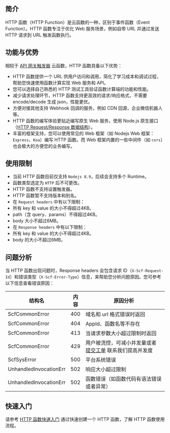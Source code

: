 ## 简介
HTTP 函数（HTTP Function）是云函数的一种，区别于事件函数（Event Function）。HTTP 函数专注于优化 Web 服务场景，例如自带 URL 并通过发送 HTTP 请求到 URL 触发函数执行。


## 功能与优势
相较于 [API 网关触发器](https://cloud.tencent.com/document/product/583/12513) 云函数，HTTP 函数具备以下优势：
- HTTP 函数提供一个 URL 供用户访问和调用，简化了学习成本和调试过程，帮助您快速使用函数计算实现 Web 服务和 API。
- 您可以选择自己熟悉的 HTTP 测试工具验证函数计算端的功能和性能。
- 减少请求处理环节，HTTP 函数支持更高效的请求/响应格式，不需要 encode/decode 生成 json，性能更优。
- 方便对接其他支持 Webhook 回调的服务，例如 CDN 回源，企业微信机器人等。
- HTTP 函数的编写体验更贴近编写原生 Web 服务，使用 Node.js 原生接口（[HTTP Request/Response 数据结构](http://nodejs.cn/api/http.html)）。
- 丰富的框架支持，您可以使用常见的 Web 框架（如 Nodejs Web 框架：`Express`、`Koa`）编写 HTTP 函数。而 Web 框架内置的一些中间件（如 `cors`）也会极大的方便您的业务编写。



## 使用限制
- 当前 HTTP 函数目前仅支持 `Nodejs 8.9`，后续会支持多个 Runtime。
- 函数类型选定为 `HTTP` 后不可更改。
- HTTP 函数不支持设置触发器。
- HTTP 函数暂不支持版本和别名。
- 在 `Request headers` 中有以下限制：
 - 所有 key 和 value 的大小不得超过4KB。
 - path（含 query、params）不得超过4KB。
 - body 大小不超过6MB。
- 在 `Response headers` 中有以下限制：
 - 所有 key 和 value 的大小不得超过4KB。
 - body 的大小不超过6MB。

## 问题分析
当 HTTP 函数出现问题时，Response headers 会包含请求 ID（`X-Scf-Request-Id`）和错误类型（`X-Scf-Error-Type`）信息，来帮助您分析问题原因。您可参考以下信息查看错误原因：


| 结构名                 | 内容 | 原因分析                                               |
| ---------------------- | ---- | ------------------------------------------------------ |
| ScfCommonError         | 400  | 域名和 url 格式错误时返回                                |
| ScfCommonError         | 404  | AppId、函数名等不存在                                  |
| ScfCommonError         | 413  | 当请求参数大小超过限制时返回                           |
| ScfCommonError         | 429  | 用户被流控，可减小并发量或者 [提交工单](https://console.cloud.tencent.com/workorder/category?level1_id=6&level2_id=668&source=0&data_title=%E6%97%A0%E6%9C%8D%E5%8A%A1%E5%99%A8%E4%BA%91%E5%87%BD%E6%95%B0%20SCF&level3_id=671&radio_title=%E4%BD%BF%E7%94%A8%E9%99%90%E5%88%B6%E6%8F%90%E5%8D%87%E7%94%B3%E8%AF%B7&queue=81&scene_code=17230&step=2) 联系我们提高并发度 |
| ScfSysError            | 500  | 平台系统错误                                           |
| UnhandledInvocationErr | 502  | 响应大小超过限制                                       |
| UnhandledInvocationErr | 502  | 函数错误（如函数代码有语法错误或者异常）               |

## 快速入门
请参考 [HTTP 函数快速入门](https://cloud.tencent.com/document/product/583/37894) 通过快速创建一个 HTTP 函数，了解 HTTP 函数使用流程。
